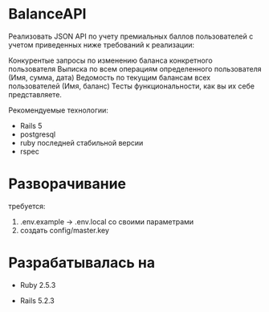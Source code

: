 # BalanceAPI

Реализовать JSON API по учету премиальных баллов пользователей с учетом приведенных ниже требований к реализации:

Конкурентые запросы по изменению баланса конкретного пользователя
Выписка по всем операциям определенного пользователя (Имя, сумма, дата)
Ведомость по текущим балансам всех пользователей (Имя, баланс)
Тесты функциональности, как вы их себе представляете.

Рекомендуемые технологии:
* Rails 5
* postgresql
* ruby последней стабильной версии
* rspec

# Разворачивание

требуется:
 1. .env.example -> .env.local со своими параметрами
 2. создать config/master.key

# Разрабатывалась на 

* Ruby 2.5.3

* Rails 5.2.3
